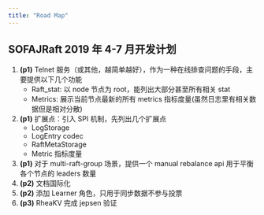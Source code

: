 ```yaml
---
title: "Road Map"
---
```


## SOFAJRaft 2019 年 4-7 月开发计划

1. **(p1)** Telnet 服务（或其他，越简单越好），作为一种在线排查问题的手段，主要提供以下几个功能
    - Raft_stat: 以 node 节点为 root，能列出大部分甚至所有相关 stat
    - Metrics: 展示当前节点最新的所有 metrics 指标度量(虽然日志里有相关数据但是相对分散)
2. **(p1)** 扩展点：引入 SPI 机制，先列出几个扩展点
    - LogStorage
    - LogEntry codec
    - RaftMetaStorage
    - Metric 指标度量
3. **(p1)** 对于 multi-raft-group 场景，提供一个 manual rebalance api 用于平衡各个节点的 leaders 数量
4. **(p2)** 文档国际化
5. **(p2)** 添加 Learner 角色，只用于同步数据不参与投票
6. **(p3)** RheaKV 完成 jepsen 验证        
